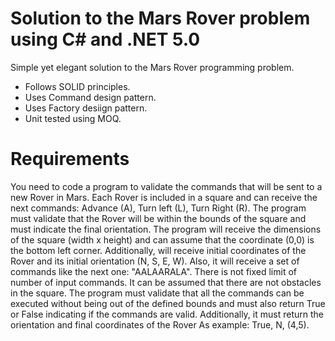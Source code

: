 # Solution to the Mars Rover problem using C# and .NET 5.0
Simple yet elegant solution to the Mars Rover programming problem.
- Follows SOLID principles.
- Uses Command design pattern.
- Uses Factory desiign pattern.
- Unit tested using MOQ.


# Requirements
You need to code a program to validate the commands that will be sent to a new Rover in Mars. Each Rover is included in a square and can receive the next commands: Advance (A), Turn left (L), Turn Right (R). The program must validate that the Rover will be within the bounds of the square and must indicate the final orientation.
The program will receive the dimensions of the square (width x height) and can assume that the coordinate (0,0) is the bottom left corner. Additionally, will receive initial coordinates of the Rover and its initial orientation (N, S, E, W).
Also, it will receive a set of commands like the next one: "AALAARALA". There is not fixed limit of number of input commands. It can be assumed that there are not obstacles in the square. The program must validate that all the commands can be executed without being out of the defined bounds and must also return True or False indicating if the commands are valid. Additionally, it must return the orientation and final coordinates of the Rover As example: True, N, (4,5).
